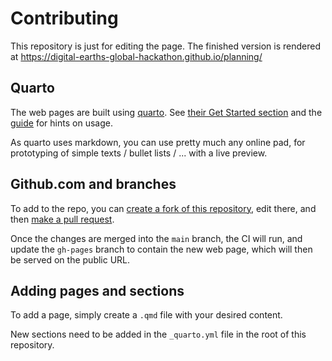 # Contributing 

This repository is just for editing the page. The finished version is rendered at https://digital-earths-global-hackathon.github.io/planning/ 

## Quarto

The web pages are built using [quarto](https://quarto.org). See [their Get Started section](https://quarto.org/docs/get-started/) and the [guide](https://quarto.org/docs/guide/) for hints on usage.

As quarto uses markdown, you can use pretty much any online pad, for prototyping of simple texts / bullet lists / ... with a live preview.

## Github.com and branches

To add to the repo, you can [create a fork of this repository](https://docs.github.com/en/pull-requests/collaborating-with-pull-requests/working-with-forks), edit there, and then [make a pull request](https://docs.github.com/en/pull-requests/collaborating-with-pull-requests/proposing-changes-to-your-work-with-pull-requests/creating-a-pull-request-from-a-fork).

Once the changes are merged into the `main` branch, the CI will run, and update the `gh-pages` branch to contain the new web page, which will then be served on the public URL.

## Adding pages and sections

To add a page, simply create a `.qmd` file with your desired content.

New sections need to be added in the `_quarto.yml` file in the root of this repository.

